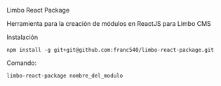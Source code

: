 Limbo React Package

Herramienta para la creación de módulos en ReactJS para Limbo CMS

Instalación
```
npm install -g git+git@github.com:franc540/limbo-react-package.git
```

Comando:
```
limbo-react-package nombre_del_modulo
